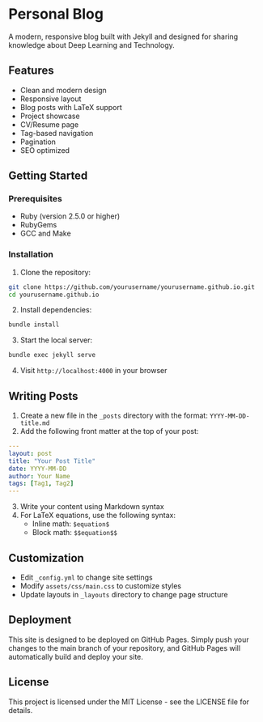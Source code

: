 # Personal Blog

A modern, responsive blog built with Jekyll and designed for sharing knowledge about Deep Learning and Technology.

## Features

- Clean and modern design
- Responsive layout
- Blog posts with LaTeX support
- Project showcase
- CV/Resume page
- Tag-based navigation
- Pagination
- SEO optimized

## Getting Started

### Prerequisites

- Ruby (version 2.5.0 or higher)
- RubyGems
- GCC and Make

### Installation

1. Clone the repository:
```bash
git clone https://github.com/yourusername/yourusername.github.io.git
cd yourusername.github.io
```

2. Install dependencies:
```bash
bundle install
```

3. Start the local server:
```bash
bundle exec jekyll serve
```

4. Visit `http://localhost:4000` in your browser

## Writing Posts

1. Create a new file in the `_posts` directory with the format: `YYYY-MM-DD-title.md`
2. Add the following front matter at the top of your post:

```yaml
---
layout: post
title: "Your Post Title"
date: YYYY-MM-DD
author: Your Name
tags: [Tag1, Tag2]
---
```

3. Write your content using Markdown syntax
4. For LaTeX equations, use the following syntax:
   - Inline math: `$equation$`
   - Block math: `$$equation$$`

## Customization

- Edit `_config.yml` to change site settings
- Modify `assets/css/main.css` to customize styles
- Update layouts in `_layouts` directory to change page structure

## Deployment

This site is designed to be deployed on GitHub Pages. Simply push your changes to the main branch of your repository, and GitHub Pages will automatically build and deploy your site.

## License

This project is licensed under the MIT License - see the LICENSE file for details. 